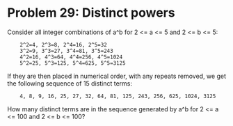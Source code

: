 # Problem 29: Distinct powers
Consider all integer combinations of a^b for 2 <= a <= 5 and 2 <= b <= 5:

```
    2^2=4, 2^3=8, 2^4=16, 2^5=32
    3^2=9, 3^3=27, 3^4=81, 3^5=243
    4^2=16, 4^3=64, 4^4=256, 4^5=1024
    5^2=25, 5^3=125, 5^4=625, 5^5=3125
```

If they are then placed in numerical order, with any repeats removed, we get the following sequence of 15 distinct terms:

```
	4, 8, 9, 16, 25, 27, 32, 64, 81, 125, 243, 256, 625, 1024, 3125
```

How many distinct terms are in the sequence generated by a^b for 2 <= a <= 100 and 2 <= b <= 100?
